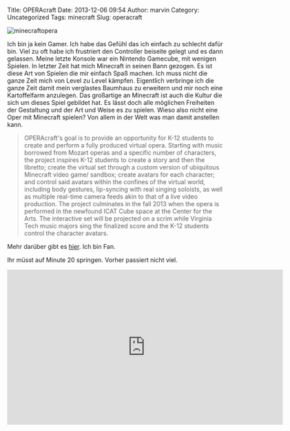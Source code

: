 Title: OPERAcraft
Date: 2013-12-06 09:54
Author: marvin
Category: Uncategorized
Tags: minecraft
Slug: operacraft

![minecraftopera]({filename}/images/minecraftopera.jpg)

Ich bin ja kein Gamer. Ich habe das Gefühl das ich einfach zu schlecht
dafür bin. Viel zu oft habe ich frustriert den Controller beiseite
gelegt und es dann gelassen. Meine letzte Konsole war ein Nintendo
Gamecube, mit wenigen Spielen. In letzter Zeit hat mich Minecraft in
seinen Bann gezogen. Es ist diese Art von Spielen die mir einfach Spaß
machen. Ich muss nicht die ganze Zeit mich von Level zu Level kämpfen.
Eigentlich verbringe ich die ganze Zeit damit mein verglastes Baumhaus
zu erweitern und mir noch eine Kartoffelfarm anzulegen. Das großartige
an Minecraft ist auch die Kultur die sich um dieses Spiel gebildet hat.
Es lässt doch alle möglichen Freiheiten der Gestaltung und der Art und
Weise es zu spielen. Wieso also nicht eine Oper mit Minecraft spielen?
Von allem in der Welt was man damit anstellen kann.

> OPERAcraft's goal is to provide an opportunity for K-12 students to
> create and perform a fully produced virtual opera. Starting with music
> borrowed from Mozart operas and a specific number of characters, the
> project inspires K-12 students to create a story and then the
> libretto; create the virtual set through a custom version of
> ubiquitous Minecraft video game/ sandbox; create avatars for each
> character; and control said avatars within the confines of the virtual
> world, including body gestures, lip-syncing with real singing
> soloists, as well as multiple real-time camera feeds akin to that of a
> live video production. The project culminates in the fall 2013 when
> the opera is performed in the newfound ICAT Cube space at the Center
> for the Arts. The interactive set will be projected on a scrim while
> Virginia Tech music majors sing the finalized score and the K-12
> students control the character avatars.

Mehr darüber gibt es [hier](http://www.icat.vt.edu/funding/operacraft).
Ich bin Fan.

Ihr müsst auf Minute 20 springen. Vorher passiert nicht viel.

<iframe src="http://new.livestream.com/accounts/6221035/events/2565769/videos/36459149/player?autoPlay=false&amp;height=360&amp;mute=false&amp;width=640" width="640" height="360" frameborder="0" scrolling="no"></iframe>

